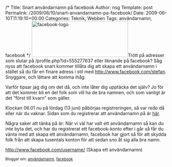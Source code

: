 /*
 Title: Snart användarnamn på facebook
 Author: nsg
 Template: post
 Permalink: /2009/06/10/snart-anvandarnamn-pa-facebook/
 Date: 2009-06-10T11:19:10+00:00
 Categories: Teknik, Webben
 Tags: användarnamn, facebook
*/
[<img class="alignright size-medium wp-image-148" title="facebook-logo" src="http://nsg.cc/wp-content/uploads/2009/06/facebook-logo-300x112.jpg" alt="facebook-logo" width="300" height="112" />][1]Trött på adresser som slutar på /profile.php?id=555277637 eller liknande på facebook? Såg nyss att facebook snart kommer tillåta dig att skapa ett användarnamn i stället så du får en finare adress i stil med http://www.facebook.com/stefan. Snyggare, och lättare att komma ihåg.

Varför tipsar jag dig om det då, och inte låter dig upptäcka det själv? Jo för att det kommer bli en del folk som vill ha de bra namnen, och som vanligt är det &#8220;först till kvarn&#8221; som gäller.

Klockan 06.01 nu på lördag (13 juni) påbörjas registreringen, så var redo då eller när du vaknar. Sidan som du registrerar att användarnamn på är [här][2].

Några saker att tänka på är: När vi väl har valt ett användarnamn så kan du inte byta det, och har du registrerat ett facebook-konto efter i går så får du vänta med att skapa ett användarnamn, facebook har gjort så för att skydda folk från att skapa tusentals konton för att sedan sno åt sig alla bra namn.

<http://www.facebook.com/username/> (Skapa ett användarnamn)

<small> <p class='technorati-tags'>
  Bloggar om: <a class='technorati-link' href='http://bloggar.se/om/anv%C3%A4ndarnamn' rel='tag' target='_self'>användarnamn</a>, <a class='technorati-link' href='http://bloggar.se/om/facebook' rel='tag' target='_self'>facebook</a>
</p></small>

 [1]: http://nsg.cc/wp-content/uploads/2009/06/facebook-logo.jpg
 [2]: http://www.facebook.com/username/